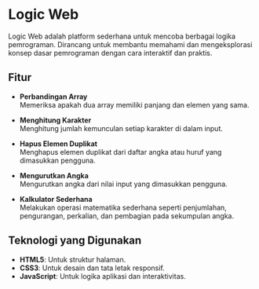 # Logic Web

Logic Web adalah platform sederhana untuk mencoba berbagai logika pemrograman. Dirancang untuk membantu memahami dan mengeksplorasi konsep dasar pemrograman dengan cara interaktif dan praktis.

## Fitur

- **Perbandingan Array**  
  Memeriksa apakah dua array memiliki panjang dan elemen yang sama.

- **Menghitung Karakter**  
  Menghitung jumlah kemunculan setiap karakter di dalam input.

- **Hapus Elemen Duplikat**  
  Menghapus elemen duplikat dari daftar angka atau huruf yang dimasukkan pengguna.

- **Mengurutkan Angka**  
  Mengurutkan angka dari nilai input yang dimasukkan pengguna.

- **Kalkulator Sederhana**  
  Melakukan operasi matematika sederhana seperti penjumlahan, pengurangan, perkalian, dan pembagian pada sekumpulan angka.

## Teknologi yang Digunakan

- **HTML5**: Untuk struktur halaman.
- **CSS3**: Untuk desain dan tata letak responsif.
- **JavaScript**: Untuk logika aplikasi dan interaktivitas.
